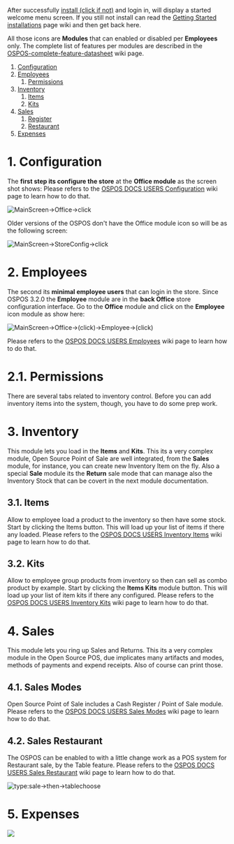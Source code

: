 After successfully [install (click if not)](DOCS-USERS-Getting-Started-installations) and login in, will display a started welcome menu screen. If you still not install can read the [Getting Started installations](DOCS-USERS-Getting-Started-installations) page wiki and then get back here.

All those icons are **Modules** that can enabled or disabled per **Employees** only. The complete list of features per modules are described in the [OSPOS-complete-feature-datasheet](OSPOS-complete-feature-datasheet#complete-list-of-features) wiki page.
1. [Configuration](#1-configuration)
2. [Employees](#2-employees)
   1. [Permissions](#21-permissions)
3. [Inventory](#3-inventory)
   1. [Items](#31-items)
   2. [Kits](#32-kits)
4. [Sales](#4-sales)
   1. [Register](#41-sales-normal)
   2. [Restaurant](#42-sales-restaurant)
5. [Expenses](#5-expenses)


# 1. Configuration

The **first step its configure the store** at the **Office module** as the screen shot shows:
Please refers to the [OSPOS DOCS USERS Configuration](DOCS-USERS-Configuration) wiki page to learn how to do that.

![MainScreen->Office->click](https://gitlab.com/webvnz/osposos/raw/master/debianOspos/screenshot-ospos-docs-1-startingmenu.png)

Older versions of the OSPOS don't have the Office module icon so will be as the following screen:

![MainScreen->StoreConfig->click](http://www.opensourceposguide.com/sites/default/files/configuration-new/welcome.jpg)

# 2. Employees

The second its **minimal employee users** that can login in the store. Since OSPOS 3.2.0 the **Employee** module are in the **back Office** store configuration interface. Go to the **Office** module and click on the **Employee** icon module as show here:

![MainScreen->Office->(click)->Employee->(click)](http://www.opensourceposguide.com/sites/default/files/employees-new/employees-tab.jpg)

Please refers to the [OSPOS DOCS USERS Employees](DOCS-USERS-Employees) wiki page to learn how to do that.

# 2.1. Permissions

There are several tabs related to inventory control.  Before you can add inventory items into the system, though, you have to do some prep work.

# 3. Inventory

This module lets you load in the **Items** and **Kits**. This its a very complex module, Open Source Point of Sale are well integrated, from the **Sales** module, for instance, you can create new Inventory Item on the fly. Also a special **Sale** module its the **Return** sale mode that can manage also the Inventory Stock that can be covert in the next module documentation.

## 3.1. Items

Allow to employee load a product to the inventory so then have some stock. Start by clicking the Items button. This will load up your list of items if there any loaded. Please refers to the [OSPOS DOCS USERS Inventory Items](DOCS-USERS-Inventory-Items) wiki page to learn how to do that.

## 3.2. Kits

Allow to employee group products from inventory so then can sell as combo product by example. Start by clicking the **Items Kits** module button. This will load up your list of item kits if there any configured. Please refers to the [OSPOS DOCS USERS Inventory Kits](DOCS-USERS-Inventory-Kits) wiki page to learn how to do that.

# 4. Sales

This module lets you ring up Sales and Returns. This its a very complex module in the Open Source POS, due implicates many artifacts and modes, methods of payments and expend receipts. Also of course can print those.

## 4.1. Sales Modes

Open Source Point of Sale includes a Cash Register / Point of Sale module. Please refers to the [OSPOS DOCS USERS Sales Modes](DOCS-USERS-Sales-Modes) wiki page to learn how to do that.

## 4.2. Sales Restaurant

The OSPOS can be enabled to with a little change work as a POS system for Restaurant sale, by the Table feature. Please refers to the [OSPOS DOCS USERS Sales Restaurant](DOCS-USERS-Sales-Restaurant) wiki page to learn how to do that.

![type:sale->then->tablechoose](https://user-images.githubusercontent.com/38166071/38460567-fa9a8bfa-3a92-11e8-968f-b08ce70851e6.gif)

# 5. Expenses

![](https://user-images.githubusercontent.com/38244786/39165614-f3a5c586-47a2-11e8-8775-89dd952bd678.png)